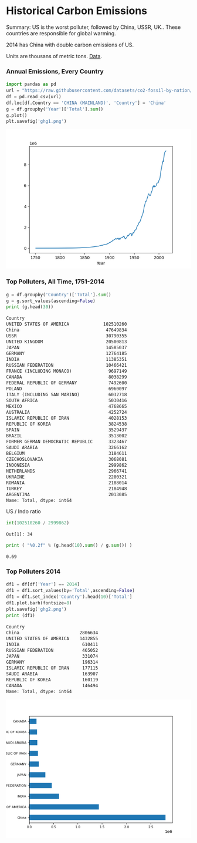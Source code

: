 # Historical Carbon Emissions

Summary: US is the worst polluter, followed by China, USSR, UK.. These
countries are responsible for global warming.

2014 has China with double carbon emissions of US. 

Units are thousans of metric tons. [Data](https://github.com/datasets/co2-fossil-by-nation).

### Annual Emissions, Every Country

```python
import pandas as pd
url = "https://raw.githubusercontent.com/datasets/co2-fossil-by-nation/master/data/fossil-fuel-co2-emissions-by-nation.csv"
df = pd.read_csv(url)
df.loc[df.Country == 'CHINA (MAINLAND)', 'Country'] = 'China'
g = df.groupby('Year')['Total'].sum()
g.plot()
plt.savefig('ghg1.png')
```

![](ghg1.png)

### Top Polluters, All Time, 1751-2014

```python
g = df.groupby('Country')['Total'].sum()
g = g.sort_values(ascending=False)
print (g.head(30))
```

```text
Country
UNITED STATES OF AMERICA             102510260
China                                 47649834
USSR                                  30790355
UNITED KINGDOM                        20500813
JAPAN                                 14585037
GERMANY                               12764185
INDIA                                 11385351
RUSSIAN FEDERATION                    10466421
FRANCE (INCLUDING MONACO)              9697149
CANADA                                 8038299
FEDERAL REPUBLIC OF GERMANY            7492600
POLAND                                 6960097
ITALY (INCLUDING SAN MARINO)           6032718
SOUTH AFRICA                           5030416
MEXICO                                 4768665
AUSTRALIA                              4252724
ISLAMIC REPUBLIC OF IRAN               4028153
REPUBLIC OF KOREA                      3824538
SPAIN                                  3529437
BRAZIL                                 3513002
FORMER GERMAN DEMOCRATIC REPUBLIC      3323467
SAUDI ARABIA                           3266162
BELGIUM                                3184611
CZECHOSLOVAKIA                         3068081
INDONESIA                              2999862
NETHERLANDS                            2966741
UKRAINE                                2200321
ROMANIA                                2188014
TURKEY                                 2184948
ARGENTINA                              2013085
Name: Total, dtype: int64
```

US / Indo ratio

```python
int(102510260 / 2999862)
```

```text
Out[1]: 34
```

```python
print ( "%0.2f" % (g.head(10).sum() / g.sum()) )
```

```text
0.69
```

### Top Polluters 2014

```python
df1 = df[df['Year'] == 2014]
df1 = df1.sort_values(by='Total',ascending=False)
df1 = df1.set_index('Country').head(10)['Total']
df1.plot.barh(fontsize=8)
plt.savefig('ghg2.png')
print (df1)
```

```text
Country
China                       2806634
UNITED STATES OF AMERICA    1432855
INDIA                        610411
RUSSIAN FEDERATION           465052
JAPAN                        331074
GERMANY                      196314
ISLAMIC REPUBLIC OF IRAN     177115
SAUDI ARABIA                 163907
REPUBLIC OF KOREA            160119
CANADA                       146494
Name: Total, dtype: int64
```

![](ghg2.png)



